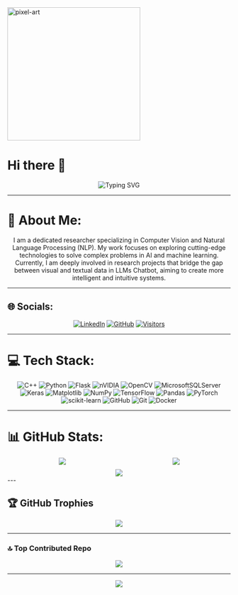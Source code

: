 <div>
  <img src="https://github.com/user-attachments/assets/47510460-6c62-4ff7-84c2-83fa0f933554" width="300" alt="pixel-art">
</div>
  
# Hi there 👋

<div align="center">
  <img src="https://readme-typing-svg.demolab.com?font=Fira+Code&pause=1000&color=00FF00&width=435&lines=Welcome+to+my+GitHub+Profile!;Passionate+Developer;Always+Learning+New+Tech;Open+Source+Enthusiast" alt="Typing SVG" />
</div>

---

# 💫 About Me:
<div align="center">
  
I am a dedicated researcher specializing in Computer Vision and Natural Language Processing (NLP). My work focuses on exploring cutting-edge technologies to solve complex problems in AI and machine learning. Currently, I am deeply involved in research projects that bridge the gap between visual and textual data in LLMs Chatbot, aiming to create more intelligent and intuitive systems.

</div>

---

## 🌐 Socials:
<div align="center">
  
[![LinkedIn](https://img.shields.io/badge/LinkedIn-%230077B5.svg?logo=linkedin&logoColor=white)](https://www.linkedin.com/in/tr%E1%BA%A7n-h%E1%BB%AFu-nh%C3%A2n-8b834b281/)
[![GitHub](https://img.shields.io/badge/GitHub-100000?style=for-the-badge&logo=github&logoColor=white)](https://github.com/NhanAyai)
[![Visitors](https://visitor-badge.laobi.icu/badge?page_id=NhanAyai.NhanAyai)](https://github.com/NhanAyai)

</div>

---

# 💻 Tech Stack:
<div align="center">
  
![C++](https://img.shields.io/badge/c++-%2300599C.svg?style=for-the-badge&logo=c%2B%2B&logoColor=white) 
![Python](https://img.shields.io/badge/python-3670A0?style=for-the-badge&logo=python&logoColor=ffdd54) 
![Flask](https://img.shields.io/badge/flask-%23000.svg?style=for-the-badge&logo=flask&logoColor=white) 
![nVIDIA](https://img.shields.io/badge/cuda-000000.svg?style=for-the-badge&logo=nVIDIA&logoColor=green) 
![OpenCV](https://img.shields.io/badge/opencv-%23white.svg?style=for-the-badge&logo=opencv&logoColor=white) 
![MicrosoftSQLServer](https://img.shields.io/badge/Microsoft%20SQL%20Server-CC2927?style=for-the-badge&logo=microsoft%20sql%20server&logoColor=white) 
![Keras](https://img.shields.io/badge/Keras-%23D00000.svg?style=for-the-badge&logo=Keras&logoColor=white) 
![Matplotlib](https://img.shields.io/badge/Matplotlib-%23ffffff.svg?style=for-the-badge&logo=Matplotlib&logoColor=black) 
![NumPy](https://img.shields.io/badge/numpy-%23013243.svg?style=for-the-badge&logo=numpy&logoColor=white) 
![TensorFlow](https://img.shields.io/badge/TensorFlow-%23FF6F00.svg?style=for-the-badge&logo=TensorFlow&logoColor=white) 
![Pandas](https://img.shields.io/badge/pandas-%23150458.svg?style=for-the-badge&logo=pandas&logoColor=white) 
![PyTorch](https://img.shields.io/badge/PyTorch-%23EE4C2C.svg?style=for-the-badge&logo=PyTorch&logoColor=white) 
![scikit-learn](https://img.shields.io/badge/scikit--learn-%23F7931E.svg?style=for-the-badge&logo=scikit-learn&logoColor=white) 
![GitHub](https://img.shields.io/badge/github-%23121011.svg?style=for-the-badge&logo=github&logoColor=white) 
![Git](https://img.shields.io/badge/git-%23F05033.svg?style=for-the-badge&logo=git&logoColor=white) 
![Docker](https://img.shields.io/badge/docker-%230db7ed.svg?style=for-the-badge&logo=docker&logoColor=white)

</div>

---

# 📊 GitHub Stats:
<div align="center">

<div style="display: flex; justify-content: space-between; margin-bottom: 10px;">
  
  <div style="flex: 1; margin-right: 5px;">
    <img src="https://github-readme-stats.vercel.app/api?username=NhanAyai&theme=dark&hide_border=false&include_all_commits=false&count_private=false">
  </div>
  
  <div style="flex: 1; margin-left: 5px;">
    <img src="https://github-readme-streak-stats.herokuapp.com/?user=NhanAyai&theme=dark&hide_border=false">
  </div>
  
</div>

<div style="width: 50%; margin: 0 auto;">
  <img src="https://github-readme-stats.vercel.app/api/top-langs/?username=NhanAyai&theme=dark&hide_border=false&include_all_commits=false&count_private=false&layout=compact">
</div>

</div>
---

## 🏆 GitHub Trophies
<div align="center">
  
![](https://github-profile-trophy.vercel.app/?username=NhanAyai&theme=radical&no-frame=false&no-bg=false&margin-w=4)

</div>

---

### 🔝 Top Contributed Repo
<div align="center">
  
![](https://github-contributor-stats.vercel.app/api?username=NhanAyai&limit=5&theme=dark&combine_all_yearly_contributions=true)

</div>

---

<div align="center">
  
[![](https://visitcount.itsvg.in/api?id=NhanAyai&icon=0&color=3)](https://visitcount.itsvg.in)

</div>

